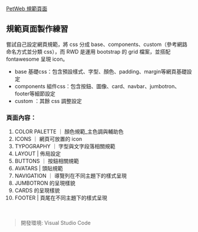 [PetWeb 規範頁面](https://xjcalicia.github.io/Guideline_test/)
## 規範頁面製作練習
嘗試自己設定網頁規範，將 css 分成 base、components、custom（參考網路命名方式並分類 css），而 RWD 是運用 bootstrap 的 grid 檔案，並搭配 fontawesome 呈現 icon。
* base 基礎css：包含預設樣式、字型、顏色、padding、margin等網頁基礎設定
* components 組件css：包含按鈕、圖像、card、navbar、jumbotron、footer等細節設定
* custom ：其餘 css 調整設定
### 頁面內容：
1. COLOR PALETTE ｜ 顏色規範_主色調與輔助色
2. ICONS ｜ 網頁可放置的 icon
3. TYPOGRAPHY ｜ 字型與文字段落相關規範
4. LAYOUT | 佈局設定
5. BUTTONS ｜ 按鈕相關規範
6. AVATARS | 頭貼規範
7. NAVIGATION ｜ 導覽列在不同主題下的樣式呈現
8. JUMBOTRON 的呈現樣貌
9. CARDS 的呈現樣貌
10. FOOTER | 頁尾在不同主題下的樣式呈現
<br><br><br>
> 開發環境: Visual Studio Code
